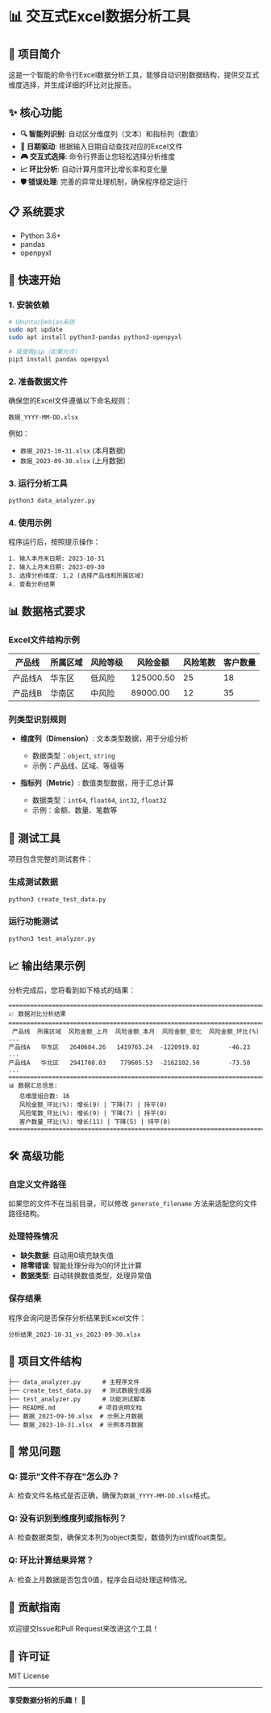 # 📊 交互式Excel数据分析工具

## 🎯 项目简介

这是一个智能的命令行Excel数据分析工具，能够自动识别数据结构，提供交互式维度选择，并生成详细的环比对比报告。

## ✨ 核心功能

- **🔍 智能列识别**: 自动区分维度列（文本）和指标列（数值）
- **📅 日期驱动**: 根据输入日期自动查找对应的Excel文件
- **🎮 交互式选择**: 命令行界面让您轻松选择分析维度
- **📈 环比分析**: 自动计算月度环比增长率和变化量
- **🛡️ 错误处理**: 完善的异常处理机制，确保程序稳定运行

## 📋 系统要求

- Python 3.6+
- pandas
- openpyxl

## 🚀 快速开始

### 1. 安装依赖

```bash
# Ubuntu/Debian系统
sudo apt update
sudo apt install python3-pandas python3-openpyxl

# 或使用pip（如果允许）
pip3 install pandas openpyxl
```

### 2. 准备数据文件

确保您的Excel文件遵循以下命名规则：
```
数据_YYYY-MM-DD.xlsx
```

例如：
- `数据_2023-10-31.xlsx` (本月数据)
- `数据_2023-09-30.xlsx` (上月数据)

### 3. 运行分析工具

```bash
python3 data_analyzer.py
```

### 4. 使用示例

程序运行后，按照提示操作：

```
1. 输入本月末日期: 2023-10-31
2. 输入上月末日期: 2023-09-30
3. 选择分析维度: 1,2 (选择产品线和所属区域)
4. 查看分析结果
```

## 📊 数据格式要求

### Excel文件结构示例

| 产品线 | 所属区域 | 风险等级 | 风险金额 | 风险笔数 | 客户数量 |
|--------|----------|----------|----------|----------|----------|
| 产品线A | 华东区   | 低风险   | 125000.50| 25       | 18       |
| 产品线B | 华南区   | 中风险   | 89000.00 | 12       | 35       |

### 列类型识别规则

- **维度列（Dimension）**: 文本类型数据，用于分组分析
  - 数据类型：`object`, `string`
  - 示例：产品线、区域、等级等

- **指标列（Metric）**: 数值类型数据，用于汇总计算
  - 数据类型：`int64`, `float64`, `int32`, `float32`
  - 示例：金额、数量、笔数等

## 🔧 测试工具

项目包含完整的测试套件：

### 生成测试数据
```bash
python3 create_test_data.py
```

### 运行功能测试
```bash
python3 test_analyzer.py
```

## 📈 输出结果示例

分析完成后，您将看到如下格式的结果：

```
================================================================================
📈 数据对比分析结果
================================================================================
 产品线  所属区域  风险金额_上月  风险金额_本月  风险金额_变化  风险金额_环比(%)  ...
产品线A   华东区   2640684.26   1419765.24  -1220919.02        -46.23     ...
产品线A   华北区   2941708.03    779605.53  -2162102.50        -73.50     ...
================================================================================
📊 数据汇总信息:
   总维度组合数: 16
   风险金额_环比(%): 增长(9) | 下降(7) | 持平(0)
   风险笔数_环比(%): 增长(9) | 下降(7) | 持平(0)
   客户数量_环比(%): 增长(11) | 下降(5) | 持平(0)
================================================================================
```

## 🛠️ 高级功能

### 自定义文件路径
如果您的文件不在当前目录，可以修改 `generate_filename` 方法来适配您的文件路径结构。

### 处理特殊情况
- **缺失数据**: 自动用0填充缺失值
- **除零错误**: 智能处理分母为0的环比计算
- **数据类型**: 自动转换数值类型，处理异常值

### 保存结果
程序会询问是否保存分析结果到Excel文件：
```
分析结果_2023-10-31_vs_2023-09-30.xlsx
```

## 📁 项目文件结构

```
├── data_analyzer.py      # 主程序文件
├── create_test_data.py   # 测试数据生成器
├── test_analyzer.py      # 功能测试脚本
├── README.md            # 项目说明文档
├── 数据_2023-09-30.xlsx  # 示例上月数据
└── 数据_2023-10-31.xlsx  # 示例本月数据
```

## 🐛 常见问题

### Q: 提示"文件不存在"怎么办？
A: 检查文件名格式是否正确，确保为`数据_YYYY-MM-DD.xlsx`格式。

### Q: 没有识别到维度列或指标列？
A: 检查数据类型，确保文本列为object类型，数值列为int或float类型。

### Q: 环比计算结果异常？
A: 检查上月数据是否包含0值，程序会自动处理这种情况。

## 🤝 贡献指南

欢迎提交Issue和Pull Request来改进这个工具！

## 📄 许可证

MIT License

---

**享受数据分析的乐趣！** 🎉